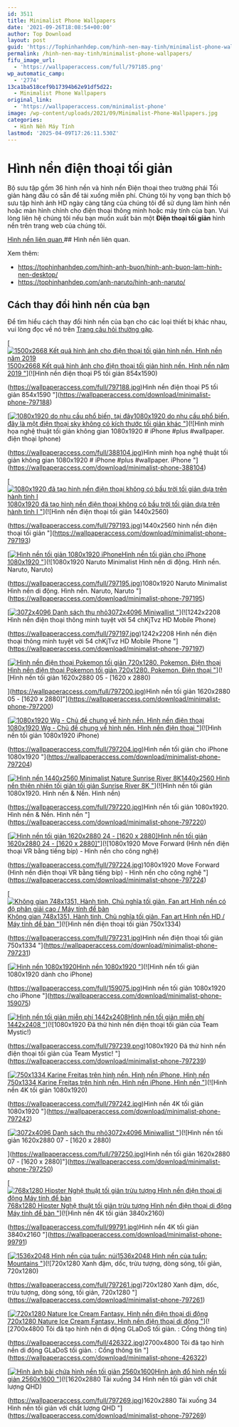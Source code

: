 ```yaml
---
id: 3511
title: Minimalist Phone Wallpapers
date: '2021-09-26T18:08:54+00:00'
author: Top Download
layout: post
guid: 'https://Tophinhanhdep.com/hinh-nen-may-tinh/minimalist-phone-wallpapers/'
permalink: /hinh-nen-may-tinh/minimalist-phone-wallpapers/
fifu_image_url:
  - 'https://wallpaperaccess.com/full/797185.png'
wp_automatic_camp:
  - '2774'
13ca1ba518cef9b17394b62e91df5d22:
  - Minimalist Phone Wallpapers
original_link:
  - 'https://wallpaperaccess.com/minimalist-phone'
image: /wp-content/uploads/2021/09/Minimalist-Phone-Wallpapers.jpg
categories:
  - Hình Nền Máy Tính
lastmod: '2025-04-09T17:26:11.530Z'
---
```

# Hình nền điện thoại tối giản

Bộ sưu tập gồm 36 hình nền và hình nền Điện thoại theo trường phái Tối giản hàng đầu có sẵn để tải xuống miễn phí. Chúng tôi hy vọng bạn thích bộ sưu tập hình ảnh HD ngày càng tăng của chúng tôi để sử dụng làm hình nền hoặc màn hình chính cho điện thoại thông minh hoặc máy tính của bạn. Vui lòng liên hệ chúng tôi nếu bạn muốn xuất bản một **Điện thoại tối giản** hình nền trên trang web của chúng tôi.

[Hình nền liên quan ](#related) ## Hình nền liên quan.

   
 Xem thêm:

   
- <https://tophinhanhdep.com/hinh-anh-buon/hinh-anh-buon-lam-hinh-nen-desktop/>
- <https://tophinhanhdep.com/anh-naruto/hinh-anh-naruto/>

## Cách thay đổi hình nền của bạn

Để tìm hiểu cách thay đổi hình nền của bạn cho các loại thiết bị khác nhau, vui lòng đọc về nó trên [Trang câu hỏi thường gặp](https://tophinhanhdep.com/faq/).

  
[[![1500x2668 Kết quả hình ảnh cho điện thoại tối giản hình nền.  Hình nền năm 2019](https://wallpaperaccess.com/full/797185.png)1500x2668 Kết quả hình ảnh cho điện thoại tối giản hình nền. Hình nền năm 2019 "](https://wallpaperaccess.com/download/minimalist-phone-797185)](![Hình nền điện thoại P5 tối giản 854x1590)

(https://wallpaperaccess.com/full/797188.jpg)Hình nền điện thoại P5 tối giản 854x1590 "](https://wallpaperaccess.com/download/minimalist-phone-797188)

[[![1080x1920 do nhu cầu phổ biến, tại đây](https://wallpaperaccess.com/full/797189.png)1080x1920 do nhu cầu phổ biến, đây là một điện thoại sky không có kích thước tối giản khác "](https://wallpaperaccess.com/download/minimalist-phone-797189)](![Hình minh họa nghệ thuật tối giản không gian 1080x1920 # iPhone #plus #wallpaper.  điện thoại Iphone)

(https://wallpaperaccess.com/full/388104.jpg)Hình minh họa nghệ thuật tối giản không gian 1080x1920 # iPhone #plus #wallpaper. iPhone "](https://wallpaperaccess.com/download/minimalist-phone-388104)

[[![1080x1920 đã tạo hình nền điện thoại không có bầu trời tối giản dựa trên hành tinh I](https://wallpaperaccess.com/full/797192.png)1080x1920 đã tạo hình nền điện thoại không có bầu trời tối giản dựa trên hành tinh I "](https://wallpaperaccess.com/download/minimalist-phone-797192)](![Hình nền điện thoại tối giản 1440x2560)

(https://wallpaperaccess.com/full/797193.jpg)1440x2560 hình nền điện thoại tối giản "](https://wallpaperaccess.com/download/minimalist-phone-797193)

[[![Hình nền tối giản 1080x1920 iPhone](https://wallpaperaccess.com/full/797194.jpg)Hình nền tối giản cho iPhone 1080x1920 "](https://wallpaperaccess.com/download/minimalist-phone-797194)](![1080x1920 Naruto Minimalist Hình nền di động.  Hình nền.  Naruto, Naruto)

(https://wallpaperaccess.com/full/797195.jpg)1080x1920 Naruto Minimalist Hình nền di động. Hình nền. Naruto, Naruto "](https://wallpaperaccess.com/download/minimalist-phone-797195)

[[![3072x4096 Danh sách thu nhỏ](https://wallpaperaccess.com/full/159091.jpg)3072x4096 Miniwallist "](https://wallpaperaccess.com/download/minimalist-phone-159091)](![1242x2208 Hình nền điện thoại thông minh tuyệt vời 54 chKjTvz HD Mobile Phone)

(https://wallpaperaccess.com/full/797197.jpg)1242x2208 Hình nền điện thoại thông minh tuyệt vời 54 chKjTvz HD Mobile Phone "](https://wallpaperaccess.com/download/minimalist-phone-797197)

[[![Hình nền điện thoại Pokemon tối giản 720x1280.  Pokemon.  Điện thoại](https://wallpaperaccess.com/full/797199.jpg)Hình nền điện thoại Pokemon tối giản 720x1280. Pokemon. Điện thoại "](https://wallpaperaccess.com/download/minimalist-phone-797199)](![Hình nền tối giản 1620x2880 05 - [1620 x 2880)

](https://wallpaperaccess.com/full/797200.jpg)Hình nền tối giản 1620x2880 05 - \[1620 x 2880\]"](https://wallpaperaccess.com/download/minimalist-phone-797200)

[[![1080x1920 Wg - Chủ đề chung về hình nền.  Hình nền điện thoại](https://wallpaperaccess.com/full/797202.jpg)1080x1920 Wg - Chủ đề chung về hình nền. Hình nền điện thoại "](https://wallpaperaccess.com/download/minimalist-phone-797202)](![Hình nền tối giản 1080x1920 iPhone)

(https://wallpaperaccess.com/full/797204.jpg)Hình nền tối giản cho iPhone 1080x1920 "](https://wallpaperaccess.com/download/minimalist-phone-797204)

[[![Hình nền 1440x2560 Minimalist Nature Sunrise River 8K](https://wallpaperaccess.com/full/797214.jpg)1440x2560 Hình nền thiên nhiên tối giản tối giản Sunrise River 8K "](https://wallpaperaccess.com/download/minimalist-phone-797214)](![Hình nền tối giản 1080x1920.  Hình nền & Nền.  Hình nền)

(https://wallpaperaccess.com/full/797220.jpg)Hình nền tối giản 1080x1920. Hình nền &amp; Nền. Hình nền "](https://wallpaperaccess.com/download/minimalist-phone-797220)

[[![Hình nền tối giản 1620x2880 24 - [1620 x 2880]](https://wallpaperaccess.com/full/797221.jpg)Hình nền tối giản 1620x2880 24 - \[1620 x 2880\]"](https://wallpaperaccess.com/download/minimalist-phone-797221)](![1080x1920 Move Forward (Hình nền điện thoại VR bằng tiếng bíp) - Hình nền cho công nghệ)

(https://wallpaperaccess.com/full/797224.jpg)1080x1920 Move Forward (Hình nền điện thoại VR bằng tiếng bíp) - Hình nền cho công nghệ "](https://wallpaperaccess.com/download/minimalist-phone-797224)

[[![Không gian 748x1351, Hành tinh, Chủ nghĩa tối giản, Fan art Hình nền có độ phân giải cao / Máy tính để bàn](https://wallpaperaccess.com/full/797227.jpg)Không gian 748x1351, Hành tinh, Chủ nghĩa tối giản, Fan art Hình nền HD / Máy tính để bàn "](https://wallpaperaccess.com/download/minimalist-phone-797227)](![Hình nền điện thoại tối giản 750x1334)

(https://wallpaperaccess.com/full/797231.jpg)Hình nền điện thoại tối giản 750x1334 "](https://wallpaperaccess.com/download/minimalist-phone-797231)

[[![Hình nền 1080x1920](https://wallpaperaccess.com/full/797232.jpg)Hình nền 1080x1920 "](https://wallpaperaccess.com/download/minimalist-phone-797232)](![Hình nền tối giản 1080x1920 dành cho iPhone)

(https://wallpaperaccess.com/full/159075.jpg)Hình nền tối giản 1080x1920 cho iPhone "](https://wallpaperaccess.com/download/minimalist-phone-159075)

[[![Hình nền tối giản miễn phí 1442x2408](https://wallpaperaccess.com/full/797237.jpg)Hình nền tối giản miễn phí 1442x2408 "](https://wallpaperaccess.com/download/minimalist-phone-797237)](![1080x1920 Đã thử hình nền điện thoại tối giản của Team Mystic!)

(https://wallpaperaccess.com/full/797239.png)1080x1920 Đã thử hình nền điện thoại tối giản của Team Mystic! "](https://wallpaperaccess.com/download/minimalist-phone-797239)

[[![750x1334 Karine Freitas trên hình nền.  Hình nền iPhone, Hình nền](https://wallpaperaccess.com/full/797240.png)750x1334 Karine Freitas trên hình nền. Hình nền iPhone, Hình nền "](https://wallpaperaccess.com/download/minimalist-phone-797240)](![Hình nền 4K tối giản 1080x1920)

(https://wallpaperaccess.com/full/797242.jpg)Hình nền 4K tối giản 1080x1920 "](https://wallpaperaccess.com/download/minimalist-phone-797242)

[[![3072x4096 Danh sách thu nhỏ](https://wallpaperaccess.com/full/24975.jpg)3072x4096 Miniwallist "](https://wallpaperaccess.com/download/minimalist-phone-24975)](![Hình nền tối giản 1620x2880 07 - [1620 x 2880)

](https://wallpaperaccess.com/full/797250.jpg)Hình nền tối giản 1620x2880 07 - \[1620 x 2880\]"](https://wallpaperaccess.com/download/minimalist-phone-797250)

[[![768x1280 Hipster Nghệ thuật tối giản trừu tượng Hình nền điện thoại di động Máy tính để bàn](https://wallpaperaccess.com/full/797254.jpg)768x1280 Hipster Nghệ thuật tối giản trừu tượng Hình nền điện thoại di động Máy tính để bàn "](https://wallpaperaccess.com/download/minimalist-phone-797254)](![Hình nền 4K tối giản 3840x2160)

(https://wallpaperaccess.com/full/99791.jpg)Hình nền 4K tối giản 3840x2160 "](https://wallpaperaccess.com/download/minimalist-phone-99791)

[[![1536x2048 Hình nền của tuần: núi](https://wallpaperaccess.com/full/797258.jpg)1536x2048 Hình nền của tuần: Mountains "](https://wallpaperaccess.com/download/minimalist-phone-797258)](![720x1280 Xanh đậm, dốc, trừu tượng, dòng sóng, tối giản, 720x1280)

(https://wallpaperaccess.com/full/797261.jpg)720x1280 Xanh đậm, dốc, trừu tượng, dòng sóng, tối giản, 720x1280 "](https://wallpaperaccess.com/download/minimalist-phone-797261)

[[![720x1280 Nature Ice Cream Fantasy.  Hình nền điện thoại di động](https://wallpaperaccess.com/full/797262.jpg)720x1280 Nature Ice Cream Fantasy. Hình nền điện thoại di động "](https://wallpaperaccess.com/download/minimalist-phone-797262)](![2700x4800 Tôi đã tạo hình nền di động GLaDoS tối giản.  : Cổng thông tin)

(https://wallpaperaccess.com/full/426322.jpg)2700x4800 Tôi đã tạo hình nền di động GLaDoS tối giản. : Cổng thông tin "](https://wallpaperaccess.com/download/minimalist-phone-426322)

[[![Hình ảnh bãi chứa hình nền tối giản 2560x1600](https://wallpaperaccess.com/full/303189.jpg)Hình ảnh đổ hình nền tối giản 2560x1600 "](https://wallpaperaccess.com/download/minimalist-phone-303189)](![1620x2880 Tải xuống 34 Hình nền tối giản với chất lượng QHD)

(https://wallpaperaccess.com/full/797269.jpg)1620x2880 Tải xuống 34 Hình nền tối giản với chất lượng QHD "](https://wallpaperaccess.com/download/minimalist-phone-797269)
